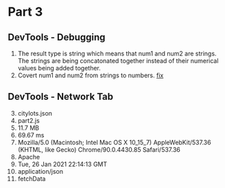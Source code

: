 # Part 3
## DevTools - Debugging
1. The result type is string which means that num1 and num2 are strings. The strings are being concatonated together instead of their numerical values being added together.
2. Covert num1 and num2 from strings to numbers. [fix](bugFixed.png)

## DevTools - Network Tab
3. citylots.json
4. part2.js
5. 11.7 MB
6. 69.67 ms
7. Mozilla/5.0 (Macintosh; Intel Mac OS X 10_15_7) AppleWebKit/537.36 (KHTML, like Gecko) Chrome/90.0.4430.85 Safari/537.36
8. Apache
9. Tue, 26 Jan 2021 22:14:13 GMT
10. application/json
11. fetchData